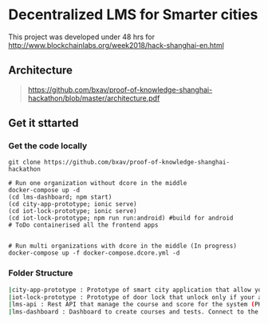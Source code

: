 # **Decentralized LMS** for Smarter cities
This project was developed under 48 hrs for  http://www.blockchainlabs.org/week2018/hack-shanghai-en.html



## Architecture
> https://github.com/bxav/proof-of-knowledge-shanghai-hackathon/blob/master/architecture.pdf

## Get it sttarted 

### Get the code locally
```
git clone https://github.com/bxav/proof-of-knowledge-shanghai-hackathon

# Run one organization without dcore in the middle
docker-compose up -d
(cd lms-dashboard; npm start)
(cd city-app-prototype; ionic serve)
(cd iot-lock-prototype; ionic serve)
(cd iot-lock-prototype; npm run run:android) #build for android
# ToDo containerised all the frontend apps


# Run multi organizations with dcore in the middle (In progress)
docker-compose up -f docker-compose.dcore.yml -d

```

### Folder Structure

```bash
|city-app-prototype : Prototype of smart city application that allow you to read a course/test/assessment and send back results
|iot-lock-prototype : Prototype of door lock that unlock only if your are certificated
|lms-api : Rest API that manage the course and score for the system (PHP/Symfony/api-platform)
|lms-dashboard : Dashboard to create courses and tests. Connect to the lms-api
```
